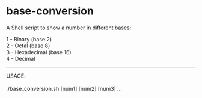 # base-conversion
A Shell script to show a number in different bases:

1 - Binary (base 2) <br>
2 - Octal (base 8) <br>
3 - Hexadecimal (base 16) <br>
4 - Decimal
<hr>
USAGE:<br> <br>
./base_conversion.sh [num1] [num2] [num3] ...
